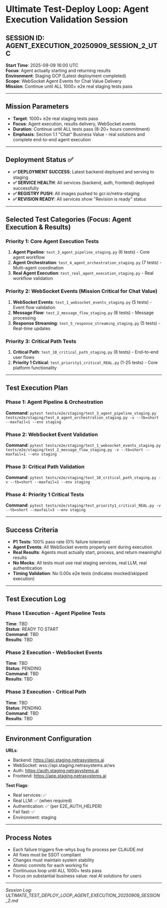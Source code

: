 # Ultimate Test-Deploy Loop: Agent Execution Validation Session
## SESSION ID: AGENT_EXECUTION_20250909_SESSION_2_UTC

**Start Time**: 2025-09-09 16:00 UTC  
**Focus**: Agent actually starting and returning results  
**Environment**: Staging GCP (Latest deployment completed)  
**Scope**: WebSocket Agent Events for Chat Value Delivery  
**Mission**: Continue until ALL 1000+ e2e real staging tests pass

---

## Mission Parameters
- **Target**: 1000+ e2e real staging tests pass
- **Focus**: Agent execution, results delivery, WebSocket events
- **Duration**: Continue until ALL tests pass (8-20+ hours commitment)
- **Emphasis**: Section 1.1 "Chat" Business Value - real solutions and complete end-to-end agent execution

---

## Deployment Status ✅
- **✅ DEPLOYMENT SUCCESS**: Latest backend deployed and serving to staging
- **✅ SERVICE HEALTH**: All services (backend, auth, frontend) deployed successfully
- **✅ REGISTRY PUSH**: All images pushed to gcr.io/netra-staging
- **✅ REVISION READY**: All services show "Revision is ready" status

---

## Selected Test Categories (Focus: Agent Execution & Results)

### Priority 1: Core Agent Execution Tests
1. **Agent Pipeline**: `test_3_agent_pipeline_staging.py` (6 tests) - Core agent workflow
2. **Agent Orchestration**: `test_4_agent_orchestration_staging.py` (7 tests) - Multi-agent coordination  
3. **Real Agent Execution**: `test_real_agent_execution_staging.py` - Real workflow validation

### Priority 2: WebSocket Events (Mission Critical for Chat Value)
1. **WebSocket Events**: `test_1_websocket_events_staging.py` (5 tests) - Event flow validation
2. **Message Flow**: `test_2_message_flow_staging.py` (8 tests) - Message processing
3. **Response Streaming**: `test_5_response_streaming_staging.py` (5 tests) - Real-time updates

### Priority 3: Critical Path Tests  
1. **Critical Path**: `test_10_critical_path_staging.py` (8 tests) - End-to-end user flows
2. **Priority 1 Critical**: `test_priority1_critical_REAL.py` (1-25 tests) - Core platform functionality

---

## Test Execution Plan

### Phase 1: Agent Pipeline & Orchestration
**Command**: `pytest tests/e2e/staging/test_3_agent_pipeline_staging.py tests/e2e/staging/test_4_agent_orchestration_staging.py -v --tb=short --maxfail=1 --env staging`

### Phase 2: WebSocket Event Validation  
**Command**: `pytest tests/e2e/staging/test_1_websocket_events_staging.py tests/e2e/staging/test_2_message_flow_staging.py -v --tb=short --maxfail=1 --env staging`

### Phase 3: Critical Path Validation
**Command**: `pytest tests/e2e/staging/test_10_critical_path_staging.py -v --tb=short --maxfail=1 --env staging`

### Phase 4: Priority 1 Critical Tests
**Command**: `pytest tests/e2e/staging/test_priority1_critical_REAL.py -v --tb=short --maxfail=3 --env staging`

---

## Success Criteria
- **P1 Tests**: 100% pass rate (0% failure tolerance)
- **Agent Events**: All WebSocket events properly sent during execution
- **Real Results**: Agents must actually start, process, and return meaningful results
- **No Mocks**: All tests must use real staging services, real LLM, real authentication
- **Timing Validation**: No 0.00s e2e tests (indicates mocked/skipped execution)

---

## Test Execution Log

### Phase 1 Execution - Agent Pipeline Tests
**Time**: TBD  
**Status**: READY TO START  
**Command**: TBD  
**Results**: TBD

### Phase 2 Execution - WebSocket Events
**Time**: TBD  
**Status**: PENDING  
**Command**: TBD  
**Results**: TBD

### Phase 3 Execution - Critical Path
**Time**: TBD  
**Status**: PENDING  
**Command**: TBD  
**Results**: TBD

---

## Environment Configuration
**URLs**:
- Backend: https://api.staging.netrasystems.ai
- WebSocket: wss://api.staging.netrasystems.ai/ws  
- Auth: https://auth.staging.netrasystems.ai
- Frontend: https://app.staging.netrasystems.ai

**Test Flags**:
- Real services: ✅
- Real LLM: ✅ (when required)
- Authentication: ✅ (per E2E_AUTH_HELPER)
- Fail fast: ✅
- Environment: staging

---

## Process Notes
- Each failure triggers five-whys bug fix process per CLAUDE.md
- All fixes must be SSOT compliant  
- Changes must maintain system stability
- Atomic commits for each working fix
- Continuous loop until ALL 1000+ tests pass
- Focus on substantial business value: real AI solutions for users

---

*Session Log: ULTIMATE_TEST_DEPLOY_LOOP_AGENT_EXECUTION_20250909_SESSION_2.md*